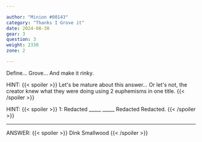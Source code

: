 ```yaml
---

author: "Minion #00143"
category: "Thanks I Grove it"
date: 2024-08-30
gear: 3
question: 3
weight: 2330
zone: 2

---
```


Define... Grove... And make it rinky.

HINT: {{< spoiler >}} Let's be mature about this answer... Or let's not, the creator knew what they were doing using 2 euphemisms in one title. {{< /spoiler >}}

HINT: {{< spoiler >}} 1: Redacted _____ _____ Redacted Redacted. {{< /spoiler >}}

---

ANSWER: {{< spoiler >}} Dink Smallwood {{< /spoiler >}}

